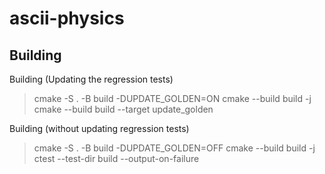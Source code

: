 # ascii-physics


## Building

Building (Updating the regression tests)

> cmake -S . -B build -DUPDATE_GOLDEN=ON
> cmake --build build -j
> cmake --build build --target update_golden

Building (without updating regression tests)

> cmake -S . -B build -DUPDATE_GOLDEN=OFF
> cmake --build build -j
> ctest --test-dir build --output-on-failure 